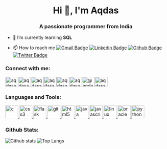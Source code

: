 <h1 align="center">Hi 👋, I'm Aqdas</h1><h3 align="center">A passionate programmer from India</h3><p  align="left">

<!--
<a href="https://twitter.com/aqdasak"  target="blank"><img  src="https://img.shields.io/twitter/follow/aqdasak?logo=twitter&style=for-the-badge"  alt="aqdasak" /></a> </p>
-->

- 🌱 I’m currently learning **SQL** 
- 📫 How to reach me [![Gmail Badge](https://img.shields.io/badge/-aqdasak@gmail.com-c14438?style=flat&logo=Gmail&logoColor=white&link=mailto:aqdasak@gmail.com)](mailto:aqdasak@gmail.com) [![Linkedin Badge](https://img.shields.io/badge/-aqdasak-0072b1?style=flat&logo=Linkedin&logoColor=white&link=https://www.linkedin.com/in/aqdasak/)](https://www.linkedin.com/in/aqdasak/) [![Github Badge](https://img.shields.io/badge/-aqdasak-grey?style=flat&logo=github&logoColor=white&link=https://github.com/aqdasak/)](https://www.github.com/aqdasak/) [![Twitter Badge](https://img.shields.io/badge/-aqdasak-00acee?style=flat&logo=twitter&logoColor=white&link=https://twitter.com/aqdasak/)](https://www.twitter.com/aqdasak/) 

  <!--

  - 🔭 I’m currently working on ...
  - 🌱 I’m currently learning ...
  - 👯 I’m looking to collaborate on ...
  - 🤔 I’m looking for help with ...
  - 💬 Ask me about ...
  - 📫 How to reach me: ...
  - 😄 Pronouns: ...
  - ⚡ Fun fact: ...
    -->
<h3 align="left">Connect with me:</h3><p align="left"><a  href="https://dev.to/aqdasak" target="blank"><img align="center"  src="https://cdn.jsdelivr.net/npm/simple-icons@3.0.1/icons/dev-dot-to.svg"  alt="aqdasak" height="30" width="40" /></a><a  href="https://twitter.com/aqdasak" target="blank"><img  align="center"  src="https://cdn.jsdelivr.net/npm/simple-icons@3.0.1/icons/twitter.svg"  alt="aqdasak" height="30" width="40" /></a><a  href="https://linkedin.com/in/aqdasak" target="blank"><img  align="center"  src="https://cdn.jsdelivr.net/npm/simple-icons@3.0.1/icons/linkedin.svg"  alt="aqdasak" height="30" width="40" /></a><a  href="https://instagram.com/aqdasak" target="blank"><img  align="center"  src="https://cdn.jsdelivr.net/npm/simple-icons@3.0.1/icons/instagram.svg"  alt="aqdasak" height="30" width="40" /></a><a  href="https://www.codechef.com/users/aqdasak" target="blank"><img  align="center"  src="https://cdn.jsdelivr.net/npm/simple-icons@3.1.0/icons/codechef.svg"  alt="aqdasak" height="30" width="40" /></a><a  href="https://www.hackerrank.com/aqdasak" target="blank"><img  align="center"  src="https://cdn.jsdelivr.net/npm/simple-icons@3.0.1/icons/hackerrank.svg"  alt="aqdasak" height="30" width="40" /></a><a  href="https://www.hackerearth.com/@aqdas1" target="blank"><img  align="center"  src="https://cdn.jsdelivr.net/npm/simple-icons@3.0.1/icons/hackerearth.svg"  alt="@aqdas1" height="30" width="40" /></a><a  href="https://auth.geeksforgeeks.org/user/aqdasak"  target="blank"><img align="center"  src="https://cdn.jsdelivr.net/npm/simple-icons@3.0.1/icons/geeksforgeeks.svg"  alt="aqdasak" height="30" width="40" /></a></p><h3 align="left">Languages and Tools:</h3><p  align="left">           <a href="https://www.cprogramming.com/" target="_blank">             <img  src="https://devicons.github.io/devicon/devicon.git/icons/c/c-original.svg"  alt="c" width="40" height="40"/>           </a>                       <a href="https://www.w3schools.com/css/"  target="_blank">             <img  src="https://devicons.github.io/devicon/devicon.git/icons/css3/css3-original-wordmark.svg"  alt="css3" width="40" height="40"/>           </a>                       <a href="https://flask.palletsprojects.com/"  target="_blank">             <img  src="https://www.vectorlogo.zone/logos/pocoo_flask/pocoo_flask-icon.svg"  alt="flask" width="40" height="40"/>           </a>                       <a href="https://git-scm.com/" target="_blank">             <img  src="https://www.vectorlogo.zone/logos/git-scm/git-scm-icon.svg"  alt="git" width="40" height="40"/>           </a>                       <a href="https://www.w3.org/html/" target="_blank">             <img  src="https://devicons.github.io/devicon/devicon.git/icons/html5/html5-original-wordmark.svg"  alt="html5" width="40" height="40"/>           </a>                       <a href="https://www.java.com" target="_blank">             <img  src="https://devicons.github.io/devicon/devicon.git/icons/java/java-original-wordmark.svg"  alt="java" width="40" height="40"/>           </a>                       <a  href="https://developer.mozilla.org/en-US/docs/Web/JavaScript"  target="_blank">             <img  src="https://devicons.github.io/devicon/devicon.git/icons/javascript/javascript-original.svg"  alt="javascript" width="40" height="40"/>           </a>                       <a href="https://www.linux.org/" target="_blank">             <img  src="https://devicons.github.io/devicon/devicon.git/icons/linux/linux-original.svg"  alt="linux" width="40" height="40"/>           </a>                      <!-- <a href="https://nodejs.org" target="_blank">             <img  src="https://devicons.github.io/devicon/devicon.git/icons/nodejs/nodejs-original-wordmark.svg"  alt="nodejs" width="40" height="40"/>           </a>  -->                     <a href="https://www.oracle.com/" target="_blank">             <img  src="https://devicons.github.io/devicon/devicon.git/icons/oracle/oracle-original.svg"  alt="oracle" width="40" height="40"/>           </a>                       <a href="https://www.python.org" target="_blank">             <img  src="https://devicons.github.io/devicon/devicon.git/icons/python/python-original.svg"  alt="python" width="40" height="40"/>           </a>           </p>
<h3 align="left">Github Stats:</h3>
<!--
<p><img  align="left"  src="https://github-readme-stats.vercel.app/api?username=aqdasak&show_icons=true&locale=en"  alt="aqdasak" /></p>
<p><img align="right"  src="https://github-readme-stats.vercel.app/api/top-langs?username=aqdasak&show_icons=true&locale=en&layout=compact"  alt="aqdasak" /></p>
-->

![Github stats](https://github-readme-stats.vercel.app/api?username=aqdasak&show_icons=true&include_all_commits=true)
![Top Langs](https://github-readme-stats.vercel.app/api/top-langs?username=aqdasak&layout=compact)

